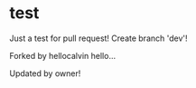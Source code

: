 # test
Just a test for pull request!
Create branch 'dev'!

Forked by hellocalvin
hello...

Updated by owner!
